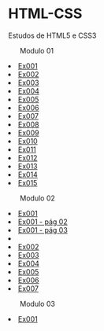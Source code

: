 # HTML-CSS
 Estudos de HTML5 e CSS3


<ul>Modulo 01</ul>
   <li><a href="modulo01/ex001/index.html">Ex001</a></li>
   <li><a href="modulo01/ex002/index.html">Ex002</a></li>
   <li><a href="modulo01/ex003/index.html">Ex003</a></li>
   <li><a href="modulo01/ex004/index.html">Ex004</a></li>
   <li><a href="modulo01/ex005/index.html">Ex005</a></li>
   <li><a href="modulo01/ex006/html4.html">Ex006</a></li>
   <li><a href="modulo01/ex007/index.html">Ex007</a></li>
   <li><a href="modulo01/ex008/index.html">Ex008</a></li>
   <li><a href="modulo01/ex009/index.html">Ex009</a></li>
   <li><a href="modulo01/ex010/index.html">Ex010</a></li>
   <li><a href="modulo01/ex011/index.html">Ex011</a></li>
   <li><a href="modulo01/ex012/index.html">Ex012</a></li>
   <li><a href="modulo01/ex013/index.html">Ex013</a></li>
   <li><a href="modulo01/ex014/index.html">Ex014</a></li>
   <li><a href="modulo01/ex015/index.html">Ex015</a></li>

<ul>Modulo 02</ul>
   <li><a href="modulo02/ex001/cor01.html">Ex001</a></li>    
      <li><a href="modulo02/ex001/cor02.html">Ex001 - pág 02</a></li>
      <li><a href="modulo02/ex001/cor03.html">Ex001 - pág 03</a><li>

   <li><a href="modulo02/ex001/cor01.html">Ex002</a></li>
   <li><a href="modulo02/ex001/cor01.html">Ex003</a></li>
   <li><a href="modulo02/ex001/cor01.html">Ex004</a></li>
   <li><a href="modulo02/ex001/cor01.html">Ex005</a></li>
   <li><a href="modulo02/ex001/cor01.html">Ex006</a></li>
   <li><a href="modulo02/ex001/cor01.html">Ex007</a></li>

<ul>Modulo 03</ul>
   <li><a href="modulo03/ex001/fundo01.html">Ex001</a></li>


